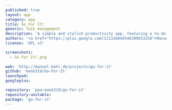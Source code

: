 ```yaml
---
published: true
layout: app
category: app
title: Go For It!
generic: Task management
description: 'A simple and stylish productivity app, featuring a to-do list, merged with a timer that keeps your focus on the current task.'
authors: '<a href="https://plus.google.com/111316844546399833250">Manuel Kehl</a>'
license: 'GPL v3'

screenshots:
  - Go For It!.png
  
web: 'http://manuel-kehl.de/projects/go-for-it'
github: 'mank319/Go-For-It'
launchpad:
googleplus:

repository: 'ppa:mank319/go-for-it'
repository-unstable:
package: 'go-for-it'
---
```

